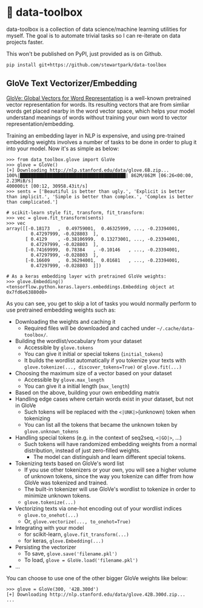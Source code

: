 # 🌇 data-toolbox

data-toolbox is a collection of data science/machine learning utilities for myself. The goal is to automate trivial tasks so I can re-iterate on data projects faster.

This won't be published on PyPI, just provided as is on Github.

```
pip install git+https://github.com/stewartpark/data-toolbox
```


## GloVe Text Vectorizer/Embedding

[GloVe: Global Vectors for Word Representation](https://nlp.stanford.edu/projects/glove/) is a well-known pretrained vector representation for words. Its resulting vectors that are from simliar words get placed nearby in the word vector space, which helps your model understand meanings of words without training your own word to vector representation/embedding.

Training an embedding layer in NLP is expensive, and using pre-trained embedding weights involves a number of tasks to be done in order to plug it into your model. Now it's as simple as below:

```
>>> from data_toolbox.glove import GloVe
>>> glove = GloVe()
[+] Downloading http://nlp.stanford.edu/data/glove.6B.zip...
100%|███████████████████████████████████████| 862M/862M [06:26<00:00, 2.23MiB/s]
400000it [00:12, 30958.43it/s]
>>> sents = ['Beautiful is better than ugly.', 'Explicit is better than implicit.', 'Simple is better than complex.', 'Complex is better than complicated.']

# scikit-learn style fit, transform, fit_transform:
>>> vec = glove.fit_transform(sents)
>>> vec
array([[-0.18173   ,  0.49759001,  0.46325999, ..., -0.23394001,
         0.47297999, -0.028803  ],
       [ 0.4129    , -0.38106999,  0.13273001, ..., -0.23394001,
         0.47297999, -0.028803  ],
       [-0.74169999,  0.78384   , -0.10146   , ..., -0.23394001,
         0.47297999, -0.028803  ],
       [-0.16609   ,  0.36294001,  0.01681   , ..., -0.23394001,
         0.47297999, -0.028803  ]])

# As a keras embedding layer with pretrained GloVe weights:
>>> glove.Embedding()
<tensorflow.python.keras.layers.embeddings.Embedding object at 0x7fd6e63880d0>
```

As you can see, you get to skip a lot of tasks you would normally perform to use pretrained embedding weights such as:

- Downloading the weights and caching it
  - Required files will be downloaded and cached under `~/.cache/data-toolbox/`.
- Building the wordlist/vocabulary from your dataset
  - Accessible by `glove.tokens`
  - You can give it initial or special tokens (`initial_tokens`)
  - It builds the wordlist automatically if you tokenize your texts with `glove.tokenize(..., discover_tokens=True)` or `glove.fit(...)`
- Choosing the maximum size of a vector based on your dataset
  - Accessible by `glove.max_length`
  - You can give it a initial length (`max_length`)
- Based on the above, building your own embedding matrix
- Handling edge cases where certain words exist in your dataset, but not in GloVe
  - Such tokens will be replaced with the `<|UNK|>`(unknown) token when tokenizing
  - You can list all the tokens that became the unknown token by `glove.unknown_tokens`
- Handling special tokens (e.g. in the context of seq2seq, `<|GO|>`, ...)
  - Such tokens will have randomized embedding weights from a normal distribution, instead of just zero-filled weights.
    - The model can distinguish and learn different special tokens.
- Tokenizing texts based on GloVe's word list
  - If you use other tokenizers or your own, you will see a higher volume of unknown tokens, since the way you tokenize can differ from how GloVe was tokenized and trained.
  - The built-in tokenizer will use GloVe's wordlist to tokenize in order to minimize unknown tokens.
  - `glove.tokenize(...)`
- Vectorizing texts via one-hot encoding out of your wordlist indices
  - `glove.to_onehot(...)`
  - Or, `glove.vectorize(..., to_onehot=True)`
- Integrating with your model
  - for scikit-learn, `glove.fit_transform(...)`
  - for keras, `glove.Embedding(...)`
- Persisting the vectorizer
  - To save, `glove.save('filename.pkl')`
  - To load, `glove = GloVe.load('filename.pkl')`
- ...

You can choose to use one of the other bigger GloVe weights like below:

```
>>> glove = GloVe(300, '42B.300d')
[+] Downloading http://nlp.stanford.edu/data/glove.42B.300d.zip...
...
```
